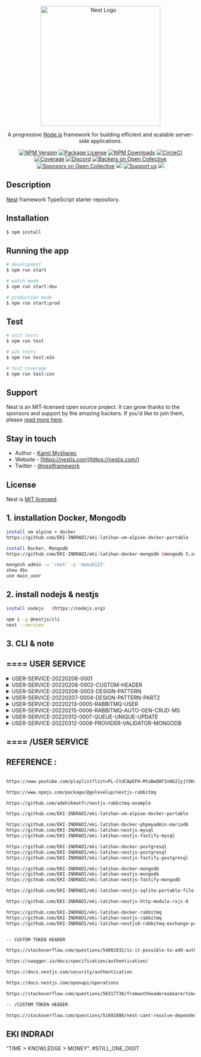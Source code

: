 <p align="center">
  <a href="http://nestjs.com/" target="blank"><img src="https://nestjs.com/img/logo_text.svg" width="320" alt="Nest Logo" /></a>
</p>

[circleci-image]: https://img.shields.io/circleci/build/github/nestjs/nest/master?token=abc123def456
[circleci-url]: https://circleci.com/gh/nestjs/nest

  <p align="center">A progressive <a href="http://nodejs.org" target="_blank">Node.js</a> framework for building efficient and scalable server-side applications.</p>
    <p align="center">
<a href="https://www.npmjs.com/~nestjscore" target="_blank"><img src="https://img.shields.io/npm/v/@nestjs/core.svg" alt="NPM Version" /></a>
<a href="https://www.npmjs.com/~nestjscore" target="_blank"><img src="https://img.shields.io/npm/l/@nestjs/core.svg" alt="Package License" /></a>
<a href="https://www.npmjs.com/~nestjscore" target="_blank"><img src="https://img.shields.io/npm/dm/@nestjs/common.svg" alt="NPM Downloads" /></a>
<a href="https://circleci.com/gh/nestjs/nest" target="_blank"><img src="https://img.shields.io/circleci/build/github/nestjs/nest/master" alt="CircleCI" /></a>
<a href="https://coveralls.io/github/nestjs/nest?branch=master" target="_blank"><img src="https://coveralls.io/repos/github/nestjs/nest/badge.svg?branch=master#9" alt="Coverage" /></a>
<a href="https://discord.gg/G7Qnnhy" target="_blank"><img src="https://img.shields.io/badge/discord-online-brightgreen.svg" alt="Discord"/></a>
<a href="https://opencollective.com/nest#backer" target="_blank"><img src="https://opencollective.com/nest/backers/badge.svg" alt="Backers on Open Collective" /></a>
<a href="https://opencollective.com/nest#sponsor" target="_blank"><img src="https://opencollective.com/nest/sponsors/badge.svg" alt="Sponsors on Open Collective" /></a>
  <a href="https://paypal.me/kamilmysliwiec" target="_blank"><img src="https://img.shields.io/badge/Donate-PayPal-ff3f59.svg"/></a>
    <a href="https://opencollective.com/nest#sponsor"  target="_blank"><img src="https://img.shields.io/badge/Support%20us-Open%20Collective-41B883.svg" alt="Support us"></a>
  <a href="https://twitter.com/nestframework" target="_blank"><img src="https://img.shields.io/twitter/follow/nestframework.svg?style=social&label=Follow"></a>
</p>
  <!--[![Backers on Open Collective](https://opencollective.com/nest/backers/badge.svg)](https://opencollective.com/nest#backer)
  [![Sponsors on Open Collective](https://opencollective.com/nest/sponsors/badge.svg)](https://opencollective.com/nest#sponsor)-->

## Description

[Nest](https://github.com/nestjs/nest) framework TypeScript starter repository.

## Installation

```bash
$ npm install
```

## Running the app

```bash
# development
$ npm run start

# watch mode
$ npm run start:dev

# production mode
$ npm run start:prod
```

## Test

```bash
# unit tests
$ npm run test

# e2e tests
$ npm run test:e2e

# test coverage
$ npm run test:cov
```

## Support

Nest is an MIT-licensed open source project. It can grow thanks to the sponsors and support by the amazing backers. If you'd like to join them, please [read more here](https://docs.nestjs.com/support).

## Stay in touch

- Author - [Kamil Myśliwiec](https://kamilmysliwiec.com)
- Website - [https://nestjs.com](https://nestjs.com/)
- Twitter - [@nestframework](https://twitter.com/nestframework)

## License

Nest is [MIT licensed](LICENSE).


## 1. installation Docker, Mongodb
```bash
install vm alpine + docker
https://github.com/EKI-INDRADI/eki-latihan-vm-alpine-docker-portable

install Docker, Mongodb
https://github.com/EKI-INDRADI/eki-latihan-docker-mongodb (mongodb 5.xx)

mongosh admin -u 'root' -p 'masuk123'
show dbs
use main_user
```

## 2. install nodejs & nestjs

```bash
install nodejs   (https://nodejs.org)

npm i -g @nestjs/cli
nest --version
```

## 3. CLI & note


## ==== USER SERVICE

<details>
  <summary>USER-SERVICE-20220206-0001</summary>

```bash

1. install mongodb database

2. create database ms_user_service

3. nest new user-service

4. npm install --save @nestjs/mongoose mongoose

5. rubah .env 

MONGODB_HOST=127.0.0.1
MONGODB_PORT=7000
MONGODB_USER=root
MONGODB_PASSWORD=masuk123
MONGODB_DATABASE=ms_user_service
JWT_SECRET_KEY=eki-secret-key


6. depedency list :

npm i @nestjs/config

npm uninstall @nestjs/platform-express
npm i --save @nestjs/platform-fastify

npm uninstall @nestjs/swagger swagger-ui-express
npm install --save @nestjs/swagger fastify-swagger

//======= optional
nest g provider etc/validator/unique-validator
nest g provider etc/validator/exist-validator
//======= /optional

npm i bcrypt
npm i -D @types/bcrypt
npm i class-validator class-transformer

npm i @nestjs/passport
npm i @nestjs/jwt
npm i passport
npm i passport-jwt
npm i -D @types/passport-jwt

//======= optional
buat file pada src/auth/jwt.strategy.ts
//======= /optional

7. npm i

```

</details>


<details>
  <summary>USER-SERVICE-20220206-0002-CUSTOM-HEADER</summary>

```bash

update user-service\src\main.ts -> 'eki-custom-auth-header'
update user-service\src\auth\auth.controller.ts -> 'eki-custom-auth-header'
update user-service\src\auth\jwt.strategy.ts -> 'eki-custom-auth-header'
update user-service\src\user\user.controller.ts  -> 'eki-custom-auth-header'
update user-service\src\auth\auth.controller.ts -> 'eki-custom-auth-header'

```

</details>

<details>
  <summary>USER-SERVICE-20220206-0003-DESIGN-PATTERN</summary>

```bash

update user-service\src\auth\jwt.strategy.ts
update user-service\src\user\user.controller.ts

nest g service /etc/service/tools

update user-service\etc\service\tools.service.ts (objectSortAlphabetical)
update user-service\src\user\user.module.ts (objectSortAlphabetical)

update user-service\src\user\user.controller.ts (objectSortAlphabetical) (update all POST request)
update user-service\src\user\user.service.ts (objectSortAlphabetical) (update all POST request)

update user-service\src\auth\auth.controller.ts (objectSortAlphabetical) (update all POST request) (expired_at) 

update user-service\src\* (real statusCode)

nest g service /etc/service/page-mongodb

update user-service\src\* (auto pagenation)

```
</details>


<details>
  <summary>USER-SERVICE-20220207-0004-DESIGN-PATTERN-PART2</summary>

```bash

update user-service\src\user\dto\create-user.dto.ts
update user-service\src\user\dto\update-user.dto.ts
update user-service\src\etc\dto\page-mongodb-dto.ts
update user-service\src\user\user.controller.ts 
update user-service\src\user\user.service.ts 


```

</details>

<details>
  <summary>USER-SERVICE-20220213-0005-RABBITMQ-USER</summary>

```bash

nest g service /etc/service/rabbitmq-publisher
nest g module /etc/service/rabbitmq-publisher

nest g service /etc/service/rabbitmq-subscriber-user
nest g module /etc/service/rabbitmq-subscriber-user

npm i @golevelup/nestjs-rabbitmq

update src\user\dto\create-user.dto.ts
update src\user\dto\update-user.dto.ts
update src\user\user.controller.ts
update src\user\user.module.ts
update src\user\user.service.ts
update src\app.module.ts


NOTE : 
- MICROSERVICE INI SERVICE TIDAK KETERGANTUNG SATU SAMA LAIN (Microservice Choreography Pattern), 
- KARENA DI SETIAP DATABASE SERVICE MASING2 DATA AKAN AUTO UPDATE (AUTO SYNC),


=== CREATE
Success sent message routing_key : user_service_routing_key, 
event : create,
model_name : User,
main_user -> sync_user

Success sent message routing_key : product_service_routing_key, 
event : create,
model_name : User,
main_user -> sync_user

Success sent message routing_key : inventory_service_routing_key,
event : create,
model_name : User,
main_user -> sync_user

Success sent message routing_key : order_service_routing_key,
event : create,
model_name : User,
main_user -> sync_user

Success sent message routing_key : notification_service_routing_key,
event : create,
model_name : User,
main_user -> sync_user

Success sent message routing_key : payment_service_routing_key,
event : create,
model_name : User,
main_user -> sync_user

Success sent message routing_key : principal_service_routing_key,
event : create,
model_name : User,
main_user -> sync_user

Success sent message routing_key : store_service_routing_key,
event : create,
model_name : User,
main_user -> sync_user
=== /CREATE

=== UPDATE
Success sent message routing_key : user_service_routing_key, 
event : update,
model_name : User,
main_user -> sync_user

Success sent message routing_key : product_service_routing_key, 
event : update,
model_name : User,
main_user -> sync_user

Success sent message routing_key : inventory_service_routing_key,
event : update,
model_name : User,
main_user -> sync_user

Success sent message routing_key : order_service_routing_key,
event : update,
model_name : User,
main_user -> sync_user

Success sent message routing_key : notification_service_routing_key,
event : update,
model_name : User,
main_user -> sync_user

Success sent message routing_key : payment_service_routing_key,
event : update,
model_name : User,
main_user -> sync_user

Success sent message routing_key : principal_service_routing_key,
event : update,
model_name : User,
main_user -> sync_user

Success sent message routing_key : store_service_routing_key,
event : update,
model_name : User,
main_user -> sync_user
=== /UPDATE

```

</details>


<details>
  <summary>USER-SERVICE-20220215-0006-RABBITMQ-AUTO-GEN-CRUD-MS</summary>

```bash

Auto generate crud microservices (choreography)

update src\user\user-service\src\user\user.service.ts

```

</details>


<details>
  <summary>USER-SERVICE-20220312-0007-QUEUE-UNIQUE-UPDATE</summary>

update src\etc\service\rabbitmq-subscriber-user\rabbitmq-subscriber-user.service.ts
update src\user\user.service.ts

</details>

<details>
  <summary>USER-SERVICE-20220312-0008-PROVIDER-VALIDATOR-MONGODB</summary>

exist-validator -> exist-mongodb-validator
nest g provider etc/validator/exist-mongodb-validator

unique-validator -> unique-mongodb-validator
nest g provider etc/validator/unique-mongodb-validator

</details>

## ==== /USER SERVICE

 
## REFERENCE :

```bash

https://www.youtube.com/playlist?list=PL-CtdCApEFH-MtoBwQ0F3xNG21yjt5Kvs

https://www.npmjs.com/package/@golevelup/nestjs-rabbitmq

https://github.com/adehikmatfr/nestjs-rabbitmq-example

https://github.com/EKI-INDRADI/eki-latihan-vm-alpine-docker-portable

https://github.com/EKI-INDRADI/eki-latihan-docker-phpmyadmin-mariadb
https://github.com/EKI-INDRADI/eki-latihan-nestjs-mysql
https://github.com/EKI-INDRADI/eki-latihan-nestjs-fastify-mysql

https://github.com/EKI-INDRADI/eki-latihan-docker-postgresql
https://github.com/EKI-INDRADI/eki-latihan-nestjs-postgresql
https://github.com/EKI-INDRADI/eki-latihan-nestjs-fastify-postgresql 

https://github.com/EKI-INDRADI/eki-latihan-docker-mongodb
https://github.com/EKI-INDRADI/eki-latihan-nestjs-mongodb
https://github.com/EKI-INDRADI/eki-latihan-nestjs-fastify-mongodb

https://github.com/EKI-INDRADI/eki-latihan-nestjs-sqlite-portable-file-upload

https://github.com/EKI-INDRADI/eki-latihan-nestjs-http-module-rxjs-8

https://github.com/EKI-INDRADI/eki-latihan-docker-rabbitmq
https://github.com/EKI-INDRADI/eki-latihan-nestjs-rabbitmq
https://github.com/EKI-INDRADI/eki-latihan-nestjs8-rabbitmq-exchange-promise-handle


-- CUSTOM TOKEN HEADER

https://stackoverflow.com/questions/54802832/is-it-possible-to-add-authentication-to-access-to-nestjs-swagger-explorer

https://swagger.io/docs/specification/authentication/

https://docs.nestjs.com/security/authentication

https://docs.nestjs.com/openapi/operations

https://stackoverflow.com/questions/50317738/fromauthheaderasbearertoken-is-not-working-in-node

-- /CUSTOM TOKEN HEADER

https://stackoverflow.com/questions/51692886/nest-cant-resolve-dependencies-of-the-userservice-please-make-sure-that


```

## EKI INDRADI

"TIME > KNOWLEDGE > MONEY". #STILL_ONE_DIGIT